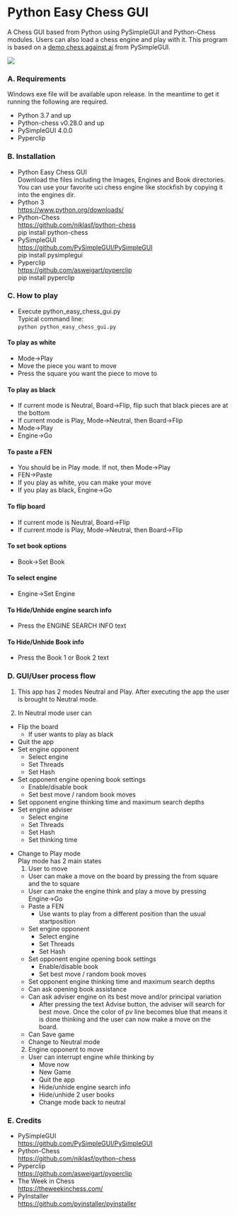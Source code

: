 # Python Easy Chess GUI
A Chess GUI based from Python using PySimpleGUI and Python-Chess modules. Users can also load a chess engine and play with it. This program is based on a [demo chess against ai](https://github.com/PySimpleGUI/PySimpleGUI/tree/master/Chess) from PySimpleGUI.<br>

![](https://i.imgur.com/xPOQbIz.png)

### A. Requirements
Windows exe file will be available upon release. In the meantime to get it running the following are required.
* Python 3.7 and up
* Python-chess v0.28.0 and up
* PySimpleGUI 4.0.0
* Pyperclip

### B. Installation
* Python Easy Chess GUI<br>
Download the files including the Images, Engines and Book directories. You can use your favorite uci chess engine like stockfish by copying it into the engines dir.
* Python 3<br>
https://www.python.org/downloads/
* Python-Chess<br>
https://github.com/niklasf/python-chess<br>
pip install python-chess
* PySimpleGUI<br>
https://github.com/PySimpleGUI/PySimpleGUI<br>
pip install pysimplegui
* Pyperclip<br>
https://github.com/asweigart/pyperclip<br>
pip install pyperclip

### C. How to play
* Execute python_easy_chess_gui.py<br>
Typical command line:<br>
`python python_easy_chess_gui.py`

#### To play as white
* Mode->Play
* Move the piece you want to move
* Press the square you want the piece to move to

#### To play as black
* If current mode is Neutral, Board->Flip, flip such that black pieces are at the bottom
* If current mode is Play, Mode->Neutral, then Board->Flip
* Mode->Play
* Engine->Go

#### To paste a FEN
* You should be in Play mode. If not, then Mode->Play
* FEN->Paste
* If you play as white, you can make your move
* If you play as black, Engine->Go

#### To flip board
* If current mode is Neutral, Board->Flip
* If current mode is Play, Mode->Neutral, then Board->Flip

#### To set book options
* Book->Set Book

#### To select engine
* Engine->Set Engine

#### To Hide/Unhide engine search info
* Press the ENGINE SEARCH INFO text

#### To Hide/Unhide Book info
* Press the Book 1 or Book 2 text

### D. GUI/User process flow
1. This app has 2 modes Neutral and Play. After executing the app the user is brought to Neutral mode.

2. In Neutral mode user can
  * Flip the board
    * If user wants to play as black
  * Quit the app
  * Set engine opponent
    * Select engine
    * Set Threads
    * Set Hash
  * Set opponent engine opening book settings
    * Enable/disable book
    * Set best move / random book moves
  * Set opponent engine thinking time and maximum search depths
  * Set engine adviser
    * Select engine
    * Set Threads
    * Set Hash
    * Set thinking time
  + Change to Play mode <br>
    Play mode has 2 main states
    1. User to move
      * User can make a move on the board by pressing the from square and the to square
      * User can make the engine think and play a move by pressing Engine->Go
      * Paste a FEN
        * Use wants to play from a different position than the usual startposition
      * Set engine opponent
        * Select engine
        * Set Threads
        * Set Hash
      * Set opponent engine opening book settings
        * Enable/disable book
        * Set best move / random book moves
      * Set opponent engine thinking time and maximum search depths
      * Can ask opening book assistance
      * Can ask adviser engine on its best move and/or principal variation
        * After pressing the text Advise button, the adviser will search for best move. Once the color of pv line becomes blue that means it is done thinking and the user can now make a move on the board.
      * Can Save game
      * Change to Neutral mode
    2. Engine opponent to move
      * User can interrupt engine while thinking by
        * Move now
        * New Game
        * Quit the app
        * Hide/unhide engine search info
        * Hide/unhide 2 user books
        * Change mode back to neutral

### E. Credits
* PySimpleGUI<br>
https://github.com/PySimpleGUI/PySimpleGUI
* Python-Chess<br>
https://github.com/niklasf/python-chess
* Pyperclip<br>
https://github.com/asweigart/pyperclip
* The Week in Chess<br>
https://theweekinchess.com/
* PyInstaller<br>
https://github.com/pyinstaller/pyinstaller
